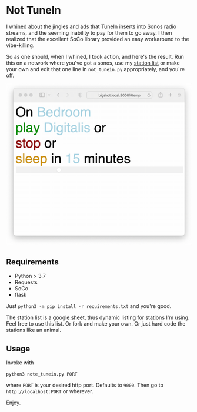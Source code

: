# Not TuneIn

I [whined](https://twitter.com/steingart/status/1555191526229266438) about the jingles and ads that TuneIn inserts into Sonos radio streams, and the seeming inability to pay for them to go away. I then realized that the excellent SoCo library provided an easy workaround to the vibe-killing. 

So as one should, when I whined, I took action, and here's the result. Run this on a network where you've got a sonos, use my [station list]() or make your own and edit that one line in `not_tunein.py` appropriately, and you're off.

![not_tunein](not_tunein.gif)

## Requirements
- Python > 3.7
- Requests 
- SoCo
- flask

Just `python3 -m pip install -r requirements.txt` and you're good.

The station list is a [google sheet](https://docs.google.com/spreadsheets/d/1eCQ94Ur71X0C5-EoPVfuTXJH6f3zYkt1pFmO2872eVs/), thus dynamic listing for stations I'm using. Feel free to use this list. Or fork and make your own. Or just hard code the stations like an animal.

## Usage
Invoke with 
```
python3 note_tunein.py PORT
```
where `PORT` is your desired http port. Defaults to `9000`. Then go to `http://localhost:PORT` or wherever. 

Enjoy.